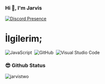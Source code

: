 ### Hi 👋, I'm Jarvis


[![Discord Presence](https://lanyard.cnrad.dev/api/660623492781441044)](https://discord.com/users/660623492781441044)

# İlgilerim;
![JavaScript](https://img.shields.io/badge/-JavaScript-05122A?style=flat&logo=javascript)&nbsp;
![GitHub](https://img.shields.io/badge/-GitHub-05122A?style=flat&logo=github)&nbsp;
![Visual Studio Code](https://img.shields.io/badge/-Visual%20Studio%20Code-05122A?style=flat&logo=visual-studio-code&logoColor=007ACC)&nbsp;

<h3 align ="left">😎 Github Status</h3>
<p align="left"> <img src="https://komarev.com/ghpvc/?username=jarvistwo&label=Profile%20views&color=0e75b6&style=flat" alt="jarvistwo" /> </p>
